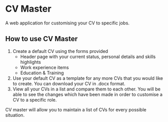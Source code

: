# CV Master
A web application for customising your CV to specific jobs.

## How to use CV Master
1. Create a default CV using the forms provided
   - Header page with your current status, personal details and skills highlights
   - Work experience items
   - Education & Training
2. Use your default CV as a template for any more CVs that you would like to create.  You can download your CV in .docx format.
3. View all your CVs in a list and compare them to each other.  You will be able to see the changes which have been made in order to customise a CV to a specific role.

CV master will allow you to maintain a list of CVs for every possible situation.